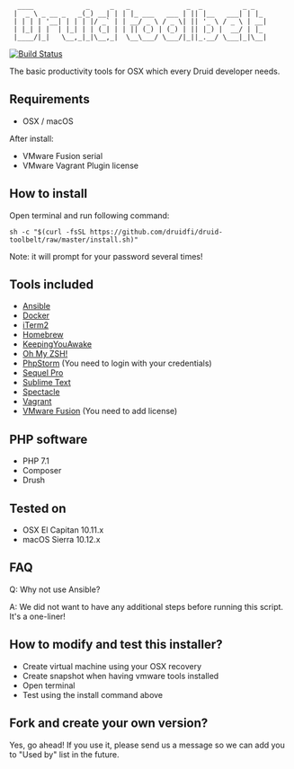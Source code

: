 ```
  ____             _     _   _              _  _          _ _
 |  _ \ _ __ _   _(_) __| | | |_ ___   ___ | || |__   ___| | |_
 | | | | '__| | | | |/ _` | | __/ _ \ / _ \| || '_ \ / _ \ | __|
 | |_| | |  | |_| | | (_| | | || (_) | (_) | || |_) |  __/ | |_
 |____/|_|   \__,_|_|\__,_|  \__\___/ \___/|_||_.__/ \___|_|\__|

```

[![Build Status](https://travis-ci.org/druidfi/druid-toolbelt.svg?branch=master)](https://travis-ci.org/druidfi/druid-toolbelt)

The basic productivity tools for OSX which every Druid developer needs.

## Requirements

- OSX / macOS

After install:

- VMware Fusion serial
- VMware Vagrant Plugin license

## How to install

Open terminal and run following command:
```
sh -c "$(curl -fsSL https://github.com/druidfi/druid-toolbelt/raw/master/install.sh)"
```

Note: it will prompt for your password several times!

## Tools included

- [Ansible](https://www.ansible.com/)
- [Docker](https://www.docker.com/)
- [iTerm2](https://www.iterm2.com/)
- [Homebrew](http://brew.sh/)
- [KeepingYouAwake](https://github.com/newmarcel/KeepingYouAwake)
- [Oh My ZSH!](http://ohmyz.sh/)
- [PhpStorm](https://www.jetbrains.com/phpstorm/) (You need to login with your credentials)
- [Sequel Pro](http://www.sequelpro.com/)
- [Sublime Text](https://www.sublimetext.com/)
- [Spectacle](https://www.spectacleapp.com/)
- [Vagrant](https://www.vagrantup.com/)
- [VMware Fusion](https://www.vmware.com/products/fusion) (You need to add license)

## PHP software

- PHP 7.1
- Composer
- Drush

## Tested on

- OSX El Capitan 10.11.x
- macOS Sierra 10.12.x

## FAQ

Q: Why not use Ansible?

A: We did not want to have any additional steps before running this script. It's a one-liner!

## How to modify and test this installer?

- Create virtual machine using your OSX recovery
- Create snapshot when having vmware tools installed
- Open terminal
- Test using the install command above

## Fork and create your own version?

Yes, go ahead! If you use it, please send us a message so we can add you to "Used by" list in the future.
